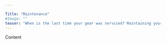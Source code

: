 ```yaml
---

Title: "Maintenance"
#Image: ""
teaser: "When is the last time your gear was serviced? Maintaining your gear is vital to safe diving and we can help. With trained service technicians and certified PSI/PCI Cylinder Inspectors we can check and service all your gear."
---
```


Content